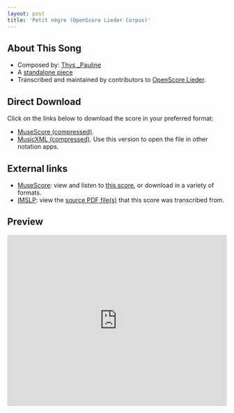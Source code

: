 ```yaml
---
layout: post
title: 'Petit nègre (OpenScore Lieder Corpus)'
---
```


## About This Song

- Composed by: [Thys,_Pauline](https://fourscoreandmore.org/openscore/lieder/Thys,_Pauline)
- A [standalone piece](https://fourscoreandmore.org/openscore/lieder/Thys,_Pauline/_)
- Transcribed and maintained by contributors to [OpenScore Lieder].

[OpenScore Lieder]: https://musescore.com/openscore-lieder-corpus

## Direct Download

Click on the links below to download the score in your preferred format:
- [MuseScore (compressed)](https://github.com/openscore/lieder/blob/main/scores/Thys,_Pauline/_/Petit_nègre/lc6670960.mscz?raw=true).
- [MusicXML (compressed)](https://github.com/openscore/lieder/blob/main/scores/Thys,_Pauline/_/Petit_nègre/lc6670960.mxl?raw=true). Use this version to open the file in other notation apps.

## External links

- [MuseScore]: view and listen to [this score][MuseScore], or download in a variety of formats.
- [IMSLP]: view the [source PDF file(s)][IMSLP] that this score was transcribed from.

[MuseScore]: https://musescore.com/score/6670960
[IMSLP]: https://imslp.org/wiki/Special:ReverseLookup/517100

## Preview

<iframe width="100%" height="394" src="https://musescore.com/openscore-lieder-corpus/scores/6670960/embed" frameborder="0" allowfullscreen allow="autoplay; fullscreen"></iframe>
